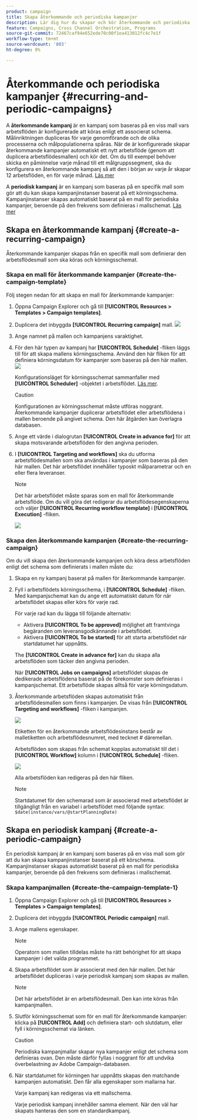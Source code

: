 ```yaml
---
product: campaign
title: Skapa återkommande och periodiska kampanjer
description: Lär dig hur du skapar och kör återkommande och periodiska kampanjer
feature: Campaigns, Cross Channel Orchestration, Programs
source-git-commit: 72467caf94e652ede70c00f1ea413012fc4c7e1f
workflow-type: tm+mt
source-wordcount: '803'
ht-degree: 0%

---
```



# Återkommande och periodiska kampanjer {#recurring-and-periodic-campaigns}

A **återkommande kampanj** är en kampanj som baseras på en viss mall vars arbetsflöden är konfigurerade att köras enligt ett associerat schema. Målinriktningen dupliceras för varje genomförande och de olika processerna och målpopulationerna spåras.  När de är konfigurerade skapar återkommande kampanjer automatiskt ett nytt arbetsflöde (genom att duplicera arbetsflödesmallen) och kör det. Om du till exempel behöver skicka en påminnelse varje månad till ett målgruppssegment, ska du konfigurera en återkommande kampanj så att den i början av varje år skapar 12 arbetsflöden, en för varje månad. [Läs mer](#create-a-recurring-campaign)

A **periodisk kampanj** är en kampanj som baseras på en specifik mall som gör att du kan skapa kampanjinstanser baserat på ett körningsschema. Kampanjinstanser skapas automatiskt baserat på en mall för periodiska kampanjer, beroende på den frekvens som definieras i mallschemat. [Läs mer](#create-a-periodic-campaign)

## Skapa en återkommande kampanj {#create-a-recurring-campaign}

Återkommande kampanjer skapas från en specifik mall som definierar den arbetsflödesmall som ska köras och körningsschemat.

### Skapa en mall för återkommande kampanjer {#create-the-campaign-template}

Följ stegen nedan för att skapa en mall för återkommande kampanjer:

1. Öppna Campaign Explorer och gå till **[!UICONTROL Resources > Templates > Campaign templates]**.
1. Duplicera det inbyggda **[!UICONTROL Recurring campaign]** mall.
   ![](assets/recurring-campaign-duplicate.png)
1. Ange namnet på mallen och kampanjens varaktighet.
1. För den här typen av kampanj har **[!UICONTROL Schedule]** -fliken läggs till för att skapa mallens körningsschema. Använd den här fliken för att definiera körningsdatum för kampanjer som baseras på den här mallen.
   ![](assets/recurring-campaign-schedule.png)

   Konfigurationsläget för körningsschemat sammanfaller med **[!UICONTROL Scheduler]** -objektet i arbetsflödet. [Läs mer](../workflow/scheduler.md).

   >[!CAUTION]
   >
   >Konfigurationen av körningsschemat måste utföras noggrant. Återkommande kampanjer duplicerar arbetsflödet eller arbetsflödena i mallen beroende på angivet schema. Den här åtgärden kan överlagra databasen.

1. Ange ett värde i dialogrutan **[!UICONTROL Create in advance for]** för att skapa motsvarande arbetsflöden för den angivna perioden.
1. I **[!UICONTROL Targeting and workflows]** ska du utforma arbetsflödesmallen som ska användas i kampanjer som baseras på den här mallen. Det här arbetsflödet innehåller typoskt målparametrar och en eller flera leveranser.

   >[!NOTE]
   >
   >Det här arbetsflödet måste sparas som en mall för återkommande arbetsflöde. Om du vill göra det redigerar du arbetsflödesegenskaperna och väljer **[!UICONTROL Recurring workflow template]** i **[!UICONTROL Execution]** -fliken.

   ![](assets/recurring-campaign-wf-properties.png)

### Skapa den återkommande kampanjen {#create-the-recurring-campaign}

Om du vill skapa den återkommande kampanjen och köra dess arbetsflöden enligt det schema som definierats i mallen måste du:

1. Skapa en ny kampanj baserat på mallen för återkommande kampanjer.
1. Fyll i arbetsflödets körningsschema, i **[!UICONTROL Schedule]** -fliken. Med kampanjschemat kan du ange ett automatiskt datum för när arbetsflödet skapas eller körs för varje rad.

   För varje rad kan du lägga till följande alternativ:

   * Aktivera **[!UICONTROL To be approved]** möjlighet att framtvinga begäranden om leveransgodkännande i arbetsflödet.
   * Aktivera **[!UICONTROL To be started]** för att starta arbetsflödet när startdatumet har uppnåtts.

   The **[!UICONTROL Create in advance for]** kan du skapa alla arbetsflöden som täcker den angivna perioden.

   När **[!UICONTROL Jobs on campaigns]** arbetsflödet skapas de dedikerade arbetsflödena baserat på de förekomster som definieras i kampanjschemat. Ett arbetsflöde skapas alltså för varje körningsdatum.

1. Återkommande arbetsflöden skapas automatiskt från arbetsflödesmallen som finns i kampanjen. De visas från **[!UICONTROL Targeting and workflows]** -fliken i kampanjen.

   ![](assets/recurring-wf-created.png)

   Etiketten för en återkommande arbetsflödesinstans består av malletiketten och arbetsflödesnumret, med tecknet # däremellan.

   Arbetsflöden som skapas från schemat kopplas automatiskt till det i **[!UICONTROL Workflow]** kolumn i **[!UICONTROL Schedule]** -fliken.

   ![](assets/recurring-wf-schedule-executed.png)

   Alla arbetsflöden kan redigeras på den här fliken.

   >[!NOTE]
   >
   >Startdatumet för den schemarad som är associerad med arbetsflödet är tillgängligt från en variabel i arbetsflödet med följande syntax:\
   >`$date(instance/vars/@startPlanningDate)`

## Skapa en periodisk kampanj {#create-a-periodic-campaign}

En periodisk kampanj är en kampanj som baseras på en viss mall som gör att du kan skapa kampanjinstanser baserat på ett körschema. Kampanjinstanser skapas automatiskt baserat på en mall för periodiska kampanjer, beroende på den frekvens som definieras i mallschemat.

### Skapa kampanjmallen {#create-the-campaign-template-1}

1. Öppna Campaign Explorer och gå till **[!UICONTROL Resources > Templates > Campaign templates]**.
1. Duplicera det inbyggda **[!UICONTROL Periodic campaign]** mall.
1. Ange mallens egenskaper.

   >[!NOTE]
   >
   >Operatorn som mallen tilldelas måste ha rätt behörighet för att skapa kampanjer i det valda programmet.

1. Skapa arbetsflödet som är associerat med den här mallen. Det här arbetsflödet dupliceras i varje periodisk kampanj som skapas av mallen.

   >[!NOTE]
   >
   >Det här arbetsflödet är en arbetsflödesmall. Den kan inte köras från kampanjmallen.

1. Slutför körningsschemat som för en mall för återkommande kampanjer: klicka på **[!UICONTROL Add]** och definiera start- och slutdatum, eller fyll i körningsschemat via länken.

   >[!CAUTION]
   >
   >Periodiska kampanjmallar skapar nya kampanjer enligt det schema som definieras ovan. Den måste därför fyllas i noggrant för att undvika överbelastning av Adobe Campaign-databasen.

1. När startdatumet för körningen har uppnåtts skapas den matchande kampanjen automatiskt. Den får alla egenskaper som mallarna har.

   Varje kampanj kan redigeras via ett mallschema.

   Varje periodisk kampanj innehåller samma element. När den väl har skapats hanteras den som en standardkampanj.
